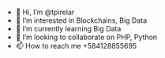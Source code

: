 - 👋 Hi, I’m @tpirelar
- 👀 I’m interested in Blockchains, Big Data
- 🌱 I’m currently learning Big Data
- 💞️ I’m looking to collaborate on PHP, Python
- 📫 How to reach me +584128855695

<!---
tpirelar/tpirelar is a ✨ special ✨ repository because its `README.md` (this file) appears on your GitHub profile.
You can click the Preview link to take a look at your changes.
--->
